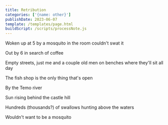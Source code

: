 ```yaml
---
title: Retribution
categories: ['{name: other}']
publishDate: 2023-06-07
template: /templates/page.html
buildScript: /scripts/processNote.js
---
```


Woken up at 5 by a mosquito in the room couldn't swat it

Out by 6 in search of coffee

Empty streets, just me and a couple old men on benches where they'll sit all day

The fish shop is the only thing that's open

By the Temo river

Sun rising behind the castle hill

Hundreds (thousands?) of swallows hunting above the waters

Wouldn't want to be a mosquito
